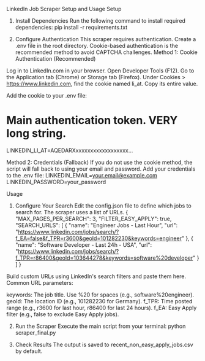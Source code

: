 LinkedIn Job Scraper Setup and Usage
Setup
1. Install Dependencies
Run the following command to install required dependencies:
pip install -r requirements.txt

2. Configure Authentication
This scraper requires authentication. Create a .env file in the root directory.
Cookie-based authentication is the recommended method to avoid CAPTCHA challenges.
Method 1: Cookie Authentication (Recommended)

Log in to LinkedIn.com in your browser.
Open Developer Tools (F12).
Go to the Application tab (Chrome) or Storage tab (Firefox).
Under Cookies > https://www.linkedin.com, find the cookie named li_at.
Copy its entire value.

Add the cookie to your .env file:
# Main authentication token. VERY long string.
LINKEDIN_LI_AT=AQEDARXxxxxxxxxxxxxxxxxxx...

Method 2: Credentials (Fallback)
If you do not use the cookie method, the script will fall back to using your email and password.
Add your credentials to the .env file:
LINKEDIN_EMAIL=your.email@example.com
LINKEDIN_PASSWORD=your_password

Usage
1. Configure Your Search
Edit the config.json file to define which jobs to search for. The scraper uses a list of URLs.
{
  "MAX_PAGES_PER_SEARCH": 3,
  "FILTER_EASY_APPLY": true,
  "SEARCH_URLS": [
    {
      "name": "Engineer Jobs - Last Hour",
      "url": "https://www.linkedin.com/jobs/search/?f_EA=false&f_TPR=r3600&geoId=101282230&keywords=engineer"
    },
    {
      "name": "Software Developer - Last 24h - USA",
      "url": "https://www.linkedin.com/jobs/search/?f_TPR=r86400&geoId=103644278&keywords=software%20developer"
    }
  ]
}

Build custom URLs using LinkedIn's search filters and paste them here.
Common URL parameters:

keywords: The job title. Use %20 for spaces (e.g., software%20engineer).
geoId: The location ID (e.g., 101282230 for Germany).
f_TPR: Time posted range (e.g., r3600 for last hour, r86400 for last 24 hours).
f_EA: Easy Apply filter (e.g., false to exclude Easy Apply jobs).

2. Run the Scraper
Execute the main script from your terminal:
python scraper_final.py

3. Check Results
The output is saved to recent_non_easy_apply_jobs.csv by default.